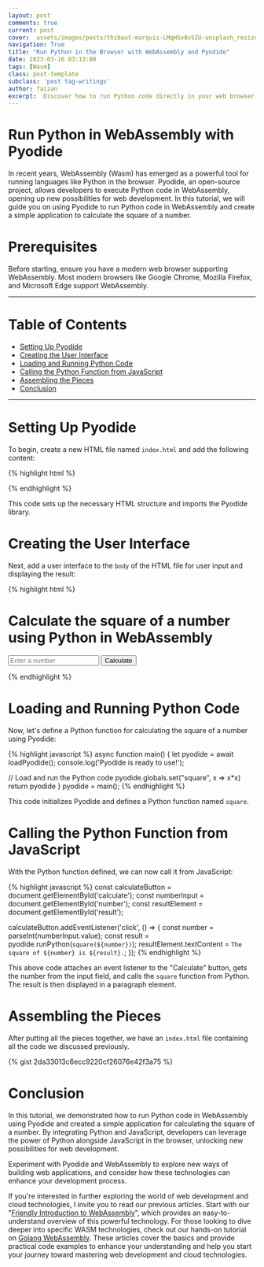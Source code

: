 ```yaml
---
layout: post
comments: true
current: post
cover:  assets/images/posts/thibaut-marquis-LMqHSv8v5IU-unsplash_resized.jpg
navigation: True
title: "Run Python in the Browser with WebAssembly and Pyodide"
date: 2023-03-16 03:13:00
tags: [Wasm]
class: post-template
subclass: 'post tag-writings'
author: faizan
excerpt:  Discover how to run Python code directly in your web browser using WebAssembly and the Pyodide library. In this tutorial, you'll learn how to calculate the square of a number using Python and display the result in the browser.
---
```


# Run Python in WebAssembly with Pyodide
In recent years, WebAssembly (Wasm) has emerged as a powerful tool for running languages like Python in the browser. Pyodide, an open-source project, allows developers to execute Python code in WebAssembly, opening up new possibilities for web development. In this tutorial, we will guide you on using Pyodide to run Python code in WebAssembly and create a simple application to calculate the square of a number.

# Prerequisites
Before starting, ensure you have a modern web browser supporting WebAssembly. Most modern browsers like Google Chrome, Mozilla Firefox, and Microsoft Edge support WebAssembly.

***
# Table of Contents

* [Setting Up Pyodide](#setting-up-pyodide)
* [Creating the User Interface](#creating-the-user-interface)
* [Loading and Running Python Code](#loading-and-running-python-code)
* [Calling the Python Function from JavaScript](#calling-the-python-function-from-javascript)
* [Assembling the Pieces](#assembling-the-pieces)
* [Conclusion](#conclusion)

***

# Setting Up Pyodide
To begin, create a new HTML file named `index.html` and add the following content:

{% highlight html %}
<!DOCTYPE html>
<html>
<head>
  <meta charset="utf-8">
  <title>Run Python in WebAssembly with Pyodide</title>
  <script type="text/javascript" src="https://cdn.jsdelivr.net/pyodide/v0.23.0/full/pyodide.js"></script>
</head>
<body>
  <!-- Rest of the code goes here -->
</body>
</html>
{% endhighlight %}

This code sets up the necessary HTML structure and imports the Pyodide library.

# Creating the User Interface

Next, add a user interface to the `body` of the HTML file for user input and displaying the result:

{% highlight html %}
  <h1>Calculate the square of a number using Python in WebAssembly</h1>
  <input type="number" id="number" placeholder="Enter a number">
  <button id="calculate">Calculate</button>
  <p id="result"></p>
{% endhighlight %}

# Loading and Running Python Code
Now, let's define a Python function for calculating the square of a number using Pyodide:

{% highlight javascript %}
async function main() {
  let pyodide = await loadPyodide();
  console.log('Pyodide is ready to use!');

  // Load and run the Python code
  pyodide.globals.set("square", x => x*x)
  return pyodide
}
pyodide = main();
{% endhighlight %}

This code initializes Pyodide and defines a Python function named `square`.

# Calling the Python Function from JavaScript
With the Python function defined, we can now call it from JavaScript:

{% highlight javascript %}
const calculateButton = document.getElementById('calculate');
const numberInput = document.getElementById('number');
const resultElement = document.getElementById('result');

calculateButton.addEventListener('click', () => {
  const number = parseInt(numberInput.value);
  const result = pyodide.runPython(`square(${number})`);
  resultElement.textContent = `The square of ${number} is ${result}.`;
});
{% endhighlight %}

This above code attaches an event listener to the "Calculate" button, gets the number from the input field, and calls the `square` function from Python. The result is then displayed in a paragraph element.

# Assembling the Pieces

After putting all the pieces together, we have an `index.html` file containing all the code we discussed previously.

{% gist 2da33013c6ecc9220cf26076e42f3a75 %}

# Conclusion
In this tutorial, we demonstrated how to run Python code in WebAssembly using Pyodide and created a simple application for calculating the square of a number. By integrating Python and JavaScript, developers can leverage the power of Python alongside JavaScript in the browser, unlocking new possibilities for web development.

Experiment with Pyodide and WebAssembly to explore new ways of building web applications, and consider how these technologies can enhance your development process.

If you're interested in further exploring the world of web development and cloud technologies, I invite you to read our previous articles. Start with our "[Friendly Introduction to WebAssembly](/webassembly-a-friendly-introduction)", which provides an easy-to-understand overview of this powerful technology. For those looking to dive deeper into specific WASM technologies, check out our hands-on tutorial on [Golang WebAssembly](/running-golang-webassembly-in-the-browser-a-step-by-step-guide). These articles cover the basics and provide practical code examples to enhance your understanding and help you start your journey toward mastering web development and cloud technologies.